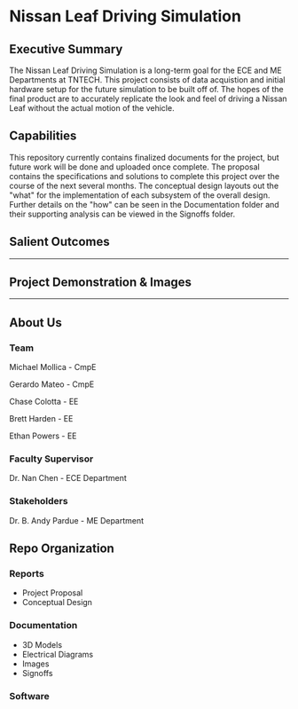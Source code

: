 # Nissan Leaf Driving Simulation

## Executive Summary

The Nissan Leaf Driving Simulation is a long-term goal for the ECE and ME Departments at TNTECH. This project consists of data acquistion and initial hardware setup for the future simulation to be built off of. The hopes of the final product are to accurately replicate the look and feel of driving a Nissan Leaf without the actual motion of the vehicle.


## Capabilities

This repository currently contains finalized documents for the project, but future work will be done and uploaded once complete. The proposal contains the specifications and solutions to complete this project over the course of the next several months. The conceptual design layouts out the "what" for the implementation of each subsystem of the overall design. Further details on the "how" can be seen in the Documentation folder and their supporting analysis can be viewed in the Signoffs folder.


## Salient Outcomes

---


## Project Demonstration & Images

---


## About Us

### Team

Michael Mollica - CmpE

Gerardo Mateo - CmpE

Chase Colotta - EE

Brett Harden - EE

Ethan Powers - EE


### Faculty Supervisor

Dr. Nan Chen - ECE Department

### Stakeholders

Dr. B. Andy Pardue - ME Department


## Repo Organization
### Reports
- Project Proposal
- Conceptual Design

### Documentation
- 3D Models
- Electrical Diagrams
- Images
- Signoffs

### Software


